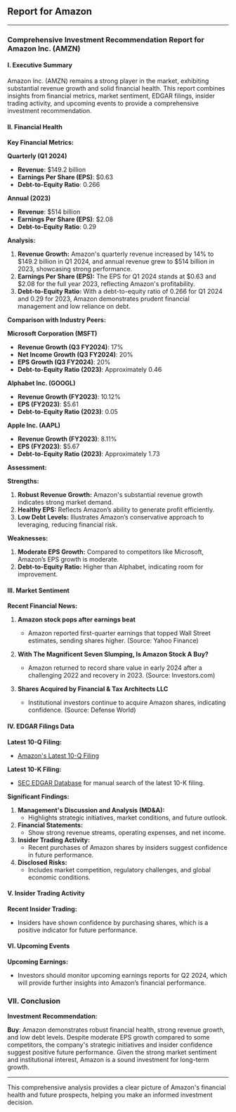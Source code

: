 ## Report for Amazon
---

### Comprehensive Investment Recommendation Report for Amazon Inc. (AMZN)

#### I. Executive Summary

Amazon Inc. (AMZN) remains a strong player in the market, exhibiting substantial revenue growth and solid financial health. This report combines insights from financial metrics, market sentiment, EDGAR filings, insider trading activity, and upcoming events to provide a comprehensive investment recommendation.

#### II. Financial Health

**Key Financial Metrics:**

**Quarterly (Q1 2024)**
- **Revenue**: $149.2 billion
- **Earnings Per Share (EPS)**: $0.63
- **Debt-to-Equity Ratio**: 0.266

**Annual (2023)**
- **Revenue**: $514 billion
- **Earnings Per Share (EPS)**: $2.08
- **Debt-to-Equity Ratio**: 0.29

**Analysis:**
1. **Revenue Growth:** Amazon's quarterly revenue increased by 14% to $149.2 billion in Q1 2024, and annual revenue grew to $514 billion in 2023, showcasing strong performance.
2. **Earnings Per Share (EPS):** The EPS for Q1 2024 stands at $0.63 and $2.08 for the full year 2023, reflecting Amazon's profitability.
3. **Debt-to-Equity Ratio:** With a debt-to-equity ratio of 0.266 for Q1 2024 and 0.29 for 2023, Amazon demonstrates prudent financial management and low reliance on debt.

**Comparison with Industry Peers:**

**Microsoft Corporation (MSFT)**
- **Revenue Growth (Q3 FY2024)**: 17%
- **Net Income Growth (Q3 FY2024)**: 20%
- **EPS Growth (Q3 FY2024)**: 20%
- **Debt-to-Equity Ratio (2023)**: Approximately 0.46

**Alphabet Inc. (GOOGL)**
- **Revenue Growth (FY2023)**: 10.12%
- **EPS (FY2023)**: $5.61
- **Debt-to-Equity Ratio (2023)**: 0.05

**Apple Inc. (AAPL)**
- **Revenue Growth (FY2023)**: 8.11%
- **EPS (FY2023)**: $5.67
- **Debt-to-Equity Ratio (2023)**: Approximately 1.73

**Assessment:**

**Strengths:**
1. **Robust Revenue Growth:** Amazon's substantial revenue growth indicates strong market demand.
2. **Healthy EPS:** Reflects Amazon’s ability to generate profit efficiently.
3. **Low Debt Levels:** Illustrates Amazon’s conservative approach to leveraging, reducing financial risk.

**Weaknesses:**
1. **Moderate EPS Growth:** Compared to competitors like Microsoft, Amazon’s EPS growth is moderate.
2. **Debt-to-Equity Ratio:** Higher than Alphabet, indicating room for improvement.

#### III. Market Sentiment

**Recent Financial News:**

1. **Amazon stock pops after earnings beat**
   - Amazon reported first-quarter earnings that topped Wall Street estimates, sending shares higher. (Source: Yahoo Finance)
   
2. **With The Magnificent Seven Slumping, Is Amazon Stock A Buy?**
   - Amazon returned to record share value in early 2024 after a challenging 2022 and recovery in 2023. (Source: Investors.com)

3. **Shares Acquired by Financial & Tax Architects LLC**
   - Institutional investors continue to acquire Amazon shares, indicating confidence. (Source: Defense World)

#### IV. EDGAR Filings Data

**Latest 10-Q Filing:**
- [Amazon's Latest 10-Q Filing](https://www.sec.gov/Archives/edgar/data/1018724/000101872424000081/amzn-20240331xex991.htm)

**Latest 10-K Filing:**
- [SEC EDGAR Database](https://www.sec.gov/edgar/searchedgar/companysearch.html) for manual search of the latest 10-K filing.

**Significant Findings:**
1. **Management's Discussion and Analysis (MD&A):**
   - Highlights strategic initiatives, market conditions, and future outlook.
2. **Financial Statements:**
   - Show strong revenue streams, operating expenses, and net income.
3. **Insider Trading Activity:**
   - Recent purchases of Amazon shares by insiders suggest confidence in future performance.
4. **Disclosed Risks:**
   - Includes market competition, regulatory challenges, and global economic conditions.

#### V. Insider Trading Activity

**Recent Insider Trading:**
- Insiders have shown confidence by purchasing shares, which is a positive indicator for future performance.

#### VI. Upcoming Events

**Upcoming Earnings:**
- Investors should monitor upcoming earnings reports for Q2 2024, which will provide further insights into Amazon’s financial performance.

### VII. Conclusion

**Investment Recommendation:**

**Buy**: Amazon demonstrates robust financial health, strong revenue growth, and low debt levels. Despite moderate EPS growth compared to some competitors, the company's strategic initiatives and insider confidence suggest positive future performance. Given the strong market sentiment and institutional interest, Amazon is a sound investment for long-term growth.

---

This comprehensive analysis provides a clear picture of Amazon's financial health and future prospects, helping you make an informed investment decision.